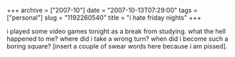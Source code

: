 +++
archive = ["2007-10"]
date = "2007-10-13T07:29:00"
tags = ["personal"]
slug = "1192260540"
title = "i hate friday nights"
+++

i played some video games tonight as a break from studying. what the hell
happened to me? where did i take a wrong turn? when did i become such
a boring square? [insert a couple of swear words here because i am
pissed].

